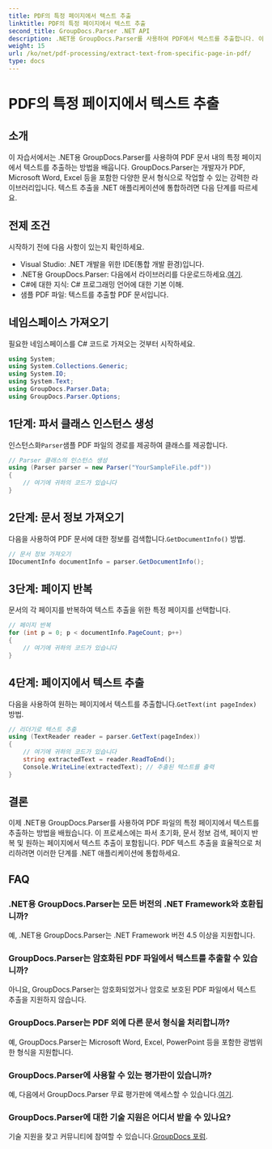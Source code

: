 ```yaml
---
title: PDF의 특정 페이지에서 텍스트 추출
linktitle: PDF의 특정 페이지에서 텍스트 추출
second_title: GroupDocs.Parser .NET API
description: .NET용 GroupDocs.Parser를 사용하여 PDF에서 텍스트를 추출합니다. 이 강력한 라이브러리를 사용하면 특정 페이지 콘텐츠를 쉽게 검색할 수 있습니다.
weight: 15
url: /ko/net/pdf-processing/extract-text-from-specific-page-in-pdf/
type: docs
---
```

# PDF의 특정 페이지에서 텍스트 추출

## 소개
이 자습서에서는 .NET용 GroupDocs.Parser를 사용하여 PDF 문서 내의 특정 페이지에서 텍스트를 추출하는 방법을 배웁니다. GroupDocs.Parser는 개발자가 PDF, Microsoft Word, Excel 등을 포함한 다양한 문서 형식으로 작업할 수 있는 강력한 라이브러리입니다. 텍스트 추출을 .NET 애플리케이션에 통합하려면 다음 단계를 따르세요.
## 전제 조건
시작하기 전에 다음 사항이 있는지 확인하세요.
- Visual Studio: .NET 개발을 위한 IDE(통합 개발 환경)입니다.
-  .NET용 GroupDocs.Parser: 다음에서 라이브러리를 다운로드하세요.[여기](https://releases.groupdocs.com/parser/net/).
- C#에 대한 지식: C# 프로그래밍 언어에 대한 기본 이해.
- 샘플 PDF 파일: 텍스트를 추출할 PDF 문서입니다.

## 네임스페이스 가져오기
필요한 네임스페이스를 C# 코드로 가져오는 것부터 시작하세요.
```csharp
using System;
using System.Collections.Generic;
using System.IO;
using System.Text;
using GroupDocs.Parser.Data;
using GroupDocs.Parser.Options;
```
## 1단계: 파서 클래스 인스턴스 생성
 인스턴스화`Parser`샘플 PDF 파일의 경로를 제공하여 클래스를 제공합니다.
```csharp
// Parser 클래스의 인스턴스 생성
using (Parser parser = new Parser("YourSampleFile.pdf"))
{
    // 여기에 귀하의 코드가 있습니다
}
```
## 2단계: 문서 정보 가져오기
 다음을 사용하여 PDF 문서에 대한 정보를 검색합니다.`GetDocumentInfo()` 방법.
```csharp
// 문서 정보 가져오기
IDocumentInfo documentInfo = parser.GetDocumentInfo();
```
## 3단계: 페이지 반복
문서의 각 페이지를 반복하여 텍스트 추출을 위한 특정 페이지를 선택합니다.
```csharp
// 페이지 반복
for (int p = 0; p < documentInfo.PageCount; p++)
{
    // 여기에 귀하의 코드가 있습니다
}
```
## 4단계: 페이지에서 텍스트 추출
 다음을 사용하여 원하는 페이지에서 텍스트를 추출합니다.`GetText(int pageIndex)` 방법.
```csharp
// 리더기로 텍스트 추출
using (TextReader reader = parser.GetText(pageIndex))
{
    // 여기에 귀하의 코드가 있습니다
    string extractedText = reader.ReadToEnd();
    Console.WriteLine(extractedText); // 추출된 텍스트를 출력
}
```

## 결론
이제 .NET용 GroupDocs.Parser를 사용하여 PDF 파일의 특정 페이지에서 텍스트를 추출하는 방법을 배웠습니다. 이 프로세스에는 파서 초기화, 문서 정보 검색, 페이지 반복 및 원하는 페이지에서 텍스트 추출이 포함됩니다. PDF 텍스트 추출을 효율적으로 처리하려면 이러한 단계를 .NET 애플리케이션에 통합하세요.

## FAQ
### .NET용 GroupDocs.Parser는 모든 버전의 .NET Framework와 호환됩니까?
예, .NET용 GroupDocs.Parser는 .NET Framework 버전 4.5 이상을 지원합니다.
### GroupDocs.Parser는 암호화된 PDF 파일에서 텍스트를 추출할 수 있습니까?
아니요, GroupDocs.Parser는 암호화되었거나 암호로 보호된 PDF 파일에서 텍스트 추출을 지원하지 않습니다.
### GroupDocs.Parser는 PDF 외에 다른 문서 형식을 처리합니까?
예, GroupDocs.Parser는 Microsoft Word, Excel, PowerPoint 등을 포함한 광범위한 형식을 지원합니다.
### GroupDocs.Parser에 사용할 수 있는 평가판이 있습니까?
 예, 다음에서 GroupDocs.Parser 무료 평가판에 액세스할 수 있습니다.[여기](https://releases.groupdocs.com/).
### GroupDocs.Parser에 대한 기술 지원은 어디서 받을 수 있나요?
 기술 지원을 찾고 커뮤니티에 참여할 수 있습니다.[GroupDocs 포럼](https://forum.groupdocs.com/c/parser/17).
